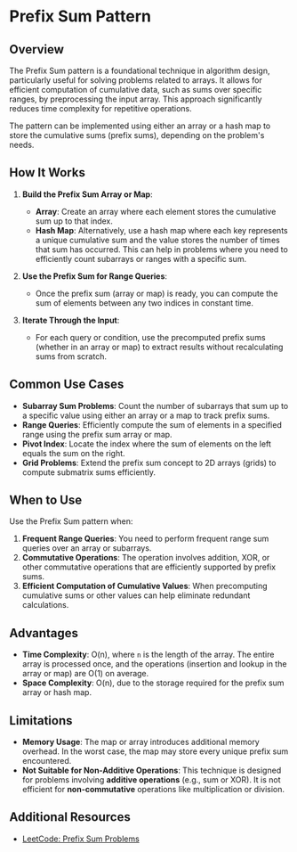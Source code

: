 # Prefix Sum Pattern

## Overview

The Prefix Sum pattern is a foundational technique in algorithm design, particularly useful for solving problems related to arrays. It allows for efficient computation of cumulative data, such as sums over specific ranges, by preprocessing the input array. This approach significantly reduces time complexity for repetitive operations.

The pattern can be implemented using either an array or a hash map to store the cumulative sums (prefix sums), depending on the problem's needs.

## How It Works

1. **Build the Prefix Sum Array or Map**:

   - **Array**: Create an array where each element stores the cumulative sum up to that index.
   - **Hash Map**: Alternatively, use a hash map where each key represents a unique cumulative sum and the value stores the number of times that sum has occurred. This can help in problems where you need to efficiently count subarrays or ranges with a specific sum.

2. **Use the Prefix Sum for Range Queries**:

   - Once the prefix sum (array or map) is ready, you can compute the sum of elements between any two indices in constant time.

3. **Iterate Through the Input**:

   - For each query or condition, use the precomputed prefix sums (whether in an array or map) to extract results without recalculating sums from scratch.

## Common Use Cases

- **Subarray Sum Problems**: Count the number of subarrays that sum up to a specific value using either an array or a map to track prefix sums.
- **Range Queries**: Efficiently compute the sum of elements in a specified range using the prefix sum array or map.
- **Pivot Index**: Locate the index where the sum of elements on the left equals the sum on the right.
- **Grid Problems**: Extend the prefix sum concept to 2D arrays (grids) to compute submatrix sums efficiently.

## When to Use

Use the Prefix Sum pattern when:

1. **Frequent Range Queries**: You need to perform frequent range sum queries over an array or subarrays.
2. **Commutative Operations**: The operation involves addition, XOR, or other commutative operations that are efficiently supported by prefix sums.
3. **Efficient Computation of Cumulative Values**: When precomputing cumulative sums or other values can help eliminate redundant calculations.

## Advantages

- **Time Complexity**: O(n), where `n` is the length of the array. The entire array is processed once, and the operations (insertion and lookup in the array or map) are O(1) on average.
- **Space Complexity**: O(n), due to the storage required for the prefix sum array or hash map.

## Limitations

- **Memory Usage**: The map or array introduces additional memory overhead. In the worst case, the map may store every unique prefix sum encountered.
- **Not Suitable for Non-Additive Operations**: This technique is designed for problems involving **additive operations** (e.g., sum or XOR). It is not efficient for **non-commutative** operations like multiplication or division.

## Additional Resources

- [LeetCode: Prefix Sum Problems](https://leetcode.com/tag/prefix-sum/)

